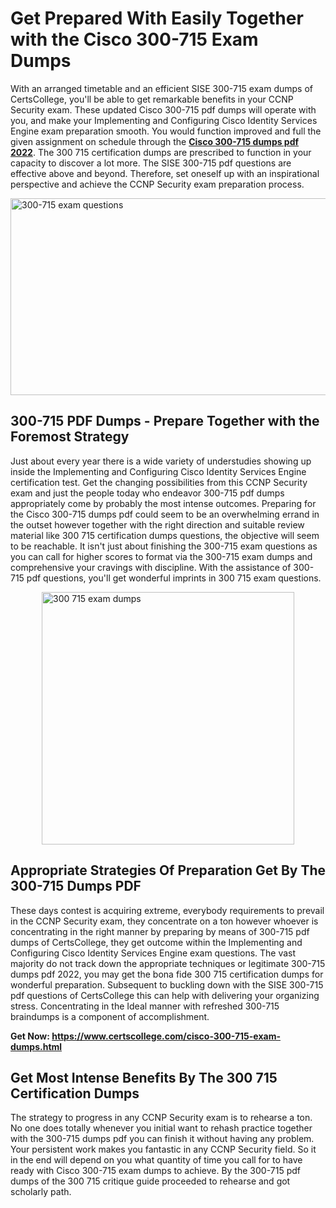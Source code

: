 <h1><strong>Get Prepared With Easily Together with the Cisco 300-715 Exam Dumps&nbsp;</strong></h1>
<p><span style="font-weight: 400;">With an arranged timetable and an efficient SISE 300-715 exam dumps of CertsCollege, you'll be able to get remarkable benefits in your CCNP Security exam. These updated Cisco 300-715 pdf dumps will operate with you, and make your Implementing and Configuring Cisco Identity Services Engine exam preparation smooth. You would function improved and full the given assignment on schedule through the <strong><a href="https://www.certscollege.com/cisco-300-715-exam-dumps.html">Cisco 300-715 dumps pdf 2022</a></strong>. The 300 715 certification dumps are prescribed to function in your capacity to discover a lot more. The SISE 300-715 pdf questions are effective above and beyond. Therefore, set oneself up with an inspirational perspective and achieve the CCNP Security exam preparation process.&nbsp;</span></p>
<p><span style="font-weight: 400;"><img style="display: block; margin-left: auto; margin-right: auto;" src="https://i.ibb.co/CPDK3ps/Yellow-and-Blue-Initiative-Blog-Banner.png" alt="300-715 exam questions" width="559" height="315" /></span></p>
<h2><strong>300-715 PDF Dumps - Prepare Together with the Foremost Strategy</strong></h2>
<p><span style="font-weight: 400;">Just about every year there is a wide variety of understudies showing up inside the Implementing and Configuring Cisco Identity Services Engine certification test. Get the changing possibilities from this CCNP Security exam and just the people today who endeavor 300-715 pdf dumps appropriately come by probably the most intense outcomes. Preparing for the Cisco 300-715 dumps pdf could seem to be an overwhelming errand in the outset however together with the right direction and suitable review material like 300 715 certification dumps questions, the objective will seem to be reachable. It isn't just about finishing the 300-715 exam questions as you can call for higher scores to format via the 300-715 exam dumps and comprehensive your cravings with discipline. With the assistance of 300-715 pdf questions, you'll get wonderful imprints in 300 715 exam questions.</span></p>
<p><span style="font-weight: 400;"><a href="https://tinyurl.com/y79rfvmh"><img style="display: block; margin-left: auto; margin-right: auto;" src="https://i.ibb.co/9tMrhdY/Teacher-Appreciation-Invitation.png" alt="300 715 exam dumps " width="404" height="404" /></a></span></p>
<h2><strong>Appropriate Strategies Of Preparation Get By The 300-715 Dumps PDF</strong></h2>
<p><span style="font-weight: 400;">These days contest is acquiring extreme, everybody requirements to prevail in the CCNP Security exam, they concentrate on a ton however whoever is concentrating in the right manner by preparing by means of 300-715 pdf dumps of CertsCollege, they get outcome within the Implementing and Configuring Cisco Identity Services Engine exam questions. The vast majority do not track down the appropriate techniques or legitimate 300-715 dumps pdf 2022, you may get the bona fide 300 715 certification dumps for wonderful preparation. Subsequent to buckling down with the SISE 300-715 pdf questions of CertsCollege this can help with delivering your organizing stress. Concentrating in the Ideal manner with refreshed 300-715 braindumps is a component of accomplishment.</span></p>
<p><span style="font-weight: 400;"><strong>Get Now: <a href="https://www.certscollege.com/cisco-300-715-exam-dumps.html">https://www.certscollege.com/cisco-300-715-exam-dumps.html</a></strong></span></p>
<h2><strong>Get Most Intense Benefits By The 300 715 Certification Dumps</strong></h2>
<p><span style="font-weight: 400;">The strategy to progress in any CCNP Security exam is to rehearse a ton. No one does totally whenever you initial want to rehash practice together with the 300-715 dumps pdf you can finish it without having any problem. Your persistent work makes you fantastic in any CCNP Security field. So it in the end will depend on you what quantity of time you call for to have ready with Cisco 300-715 exam dumps to achieve. By the 300-715 pdf dumps of the 300 715 critique guide proceeded to rehearse and got scholarly path.</span></p>
